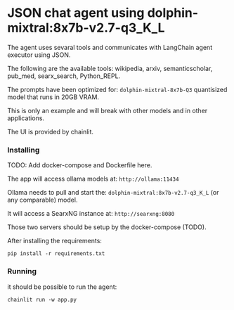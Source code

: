 # JSON chat agent using dolphin-mixtral:8x7b-v2.7-q3_K_L

The agent uses sevaral tools and communicates
with LangChain agent executor using JSON.

The following are the available tools:
wikipedia, arxiv, semanticscholar,
pub_med, searx_search, Python_REPL.

The prompts have been optimized for:
`dolphin-mixtral-8x7b-Q3`
quantisized model that runs in 20GB VRAM.

This is only an example and will break with
other models and in other applications.

The UI is provided by chainlit.

### Installing

TODO: Add docker-compose and Dockerfile here.

The app will access ollama models at:
`http://ollama:11434`

Ollama needs to pull and start the:
`dolphin-mixtral:8x7b-v2.7-q3_K_L`
(or any comparable) model.

It will access a SearxNG instance at:
`http://searxng:8080`

Those two servers should be setup by the docker-compose (TODO).

After installing the requirements:

```
pip install -r requirements.txt
```

### Running

it should be possible to run the agent:

```
chainlit run -w app.py
```
